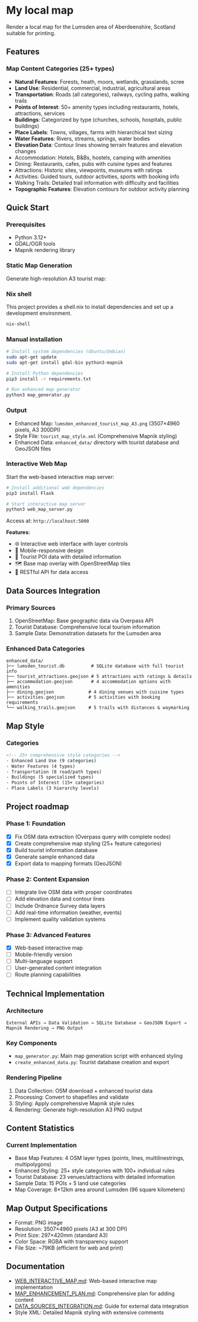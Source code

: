 # My local map

Render a local map for the Lumsden area of Aberdeenshire, Scotland suitable for printing.

## Features

### Map Content Categories (25+ types)
- **Natural Features**: Forests, heath, moors, wetlands, grasslands, scree
- **Land Use**: Residential, commercial, industrial, agricultural areas
- **Transportation**: Roads (all categories), railways, cycling paths, walking trails
- **Points of Interest**: 50+ amenity types including restaurants, hotels, attractions, services
- **Buildings**: Categorized by type (churches, schools, hospitals, public buildings)
- **Place Labels**: Towns, villages, farms with hierarchical text sizing
- **Water Features**: Rivers, streams, springs, water bodies
- **Elevation Data**: Contour lines showing terrain features and elevation changes
- Accommodation: Hotels, B&Bs, hostels, camping with amenities
- Dining: Restaurants, cafes, pubs with cuisine types and features
- Attractions: Historic sites, viewpoints, museums with ratings
- Activities: Guided tours, outdoor activities, sports with booking info
- Walking Trails: Detailed trail information with difficulty and facilities
- **Topographic Features**: Elevation contours for outdoor activity planning

## Quick Start

### Prerequisites
- Python 3.12+
- GDAL/OGR tools
- Mapnik rendering library

### Static Map Generation

Generate high-resolution A3 tourist map:

### Nix shell

This project provides a shell.nix to install dependencies and set up a development environment.

```bash
nix-shell
```

### Manual installation
```bash
# Install system dependencies (Ubuntu/Debian)
sudo apt-get update
sudo apt-get install gdal-bin python3-mapnik

# Install Python dependencies
pip3 install -r requirements.txt

# Run enhanced map generator
python3 map_generator.py
```

### Output
- Enhanced Map: `lumsden_enhanced_tourist_map_A3.png` (3507×4960 pixels, A3 300DPI)
- Style File: `tourist_map_style.xml` (Comprehensive Mapnik styling)
- Enhanced Data: `enhanced_data/` directory with tourist database and GeoJSON files

### Interactive Web Map

Start the web-based interactive map server:

```bash
# Install additional web dependencies
pip3 install Flask

# Start interactive map server
python3 web_map_server.py
```

Access at: `http://localhost:5000`

**Features:**
- 🌐 Interactive web interface with layer controls
- 📱 Mobile-responsive design
- 📍 Tourist POI data with detailed information
- 🗺️ Base map overlay with OpenStreetMap tiles
- 🎯 RESTful API for data access

## Data Sources Integration

### Primary Sources
1. OpenStreetMap: Base geographic data via Overpass API
2. Tourist Database: Comprehensive local tourism information
3. Sample Data: Demonstration datasets for the Lumsden area

### Enhanced Data Categories
```
enhanced_data/
├── lumsden_tourist.db          # SQLite database with full tourist info
├── tourist_attractions.geojson # 5 attractions with ratings & details
├── accommodation.geojson       # 4 accommodation options with amenities
├── dining.geojson             # 4 dining venues with cuisine types
├── activities.geojson         # 5 activities with booking requirements
└── walking_trails.geojson     # 5 trails with distances & waymarking
```

## Map Style

### Categories
```xml
<!-- 25+ comprehensive style categories -->
- Enhanced Land Use (9 categories)
- Water Features (4 types)  
- Transportation (8 road/path types)
- Buildings (5 specialized types)
- Points of Interest (15+ categories)
- Place Labels (3 hierarchy levels)
```

## Project roadmap

### Phase 1: Foundation
- [x] Fix OSM data extraction (Overpass query with complete nodes)
- [x] Create comprehensive map styling (25+ feature categories)
- [x] Build tourist information database
- [x] Generate sample enhanced data
- [x] Export data to mapping formats (GeoJSON)

### Phase 2: Content Expansion 
- [ ] Integrate live OSM data with proper coordinates
- [ ] Add elevation data and contour lines
- [ ] Include Ordnance Survey data layers
- [ ] Add real-time information (weather, events)
- [ ] Implement quality validation systems

### Phase 3: Advanced Features 
- [x] Web-based interactive map
- [ ] Mobile-friendly version
- [ ] Multi-language support
- [ ] User-generated content integration
- [ ] Route planning capabilities

## Technical Implementation

### Architecture
```
External APIs → Data Validation → SQLite Database → GeoJSON Export → Mapnik Rendering → PNG Output
```

### Key Components
- `map_generator.py`: Main map generation script with enhanced styling
- `create_enhanced_data.py`: Tourist database creation and export

### Rendering Pipeline
1. Data Collection: OSM download + enhanced tourist data
2. Processing: Convert to shapefiles and validate
3. Styling: Apply comprehensive Mapnik style rules
4. Rendering: Generate high-resolution A3 PNG output

## Content Statistics

### Current Implementation
- Base Map Features: 4 OSM layer types (points, lines, multilinestrings, multipolygons)
- Enhanced Styling: 25+ style categories with 100+ individual rules
- Tourist Database: 23 venues/attractions with detailed information
- Sample Data: 15 POIs + 5 land use categories
- Map Coverage: 8×12km area around Lumsden (96 square kilometers)

## Map Output Specifications

- Format: PNG image
- Resolution: 3507×4960 pixels (A3 at 300 DPI)
- Print Size: 297×420mm (standard A3)
- Color Space: RGBA with transparency support
- File Size: ~79KB (efficient for web and print)

## Documentation

- [WEB_INTERACTIVE_MAP.md](docs/WEB_INTERACTIVE_MAP.md): Web-based interactive map implementation
- [MAP_ENHANCEMENT_PLAN.md](MAP_ENHANCEMENT_PLAN.md): Comprehensive plan for adding content
- [DATA_SOURCES_INTEGRATION.md](docs/DATA_SOURCES_INTEGRATION.md): Guide for external data integration
- Style XML: Detailed Mapnik styling with extensive comments
